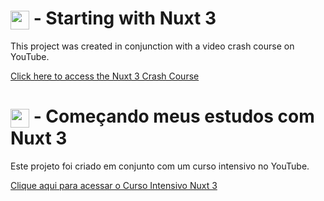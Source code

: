 # <img align="center" width="30" src="https://cdn-icons-png.flaticon.com/512/197/197484.png"> - Starting with Nuxt 3

This project was created in conjunction with a video crash course on YouTube.

[Click here to access the Nuxt 3 Crash Course](https://www.youtube.com/watch?v=GBdO5myZNsQ&list=PL4cUxeGkcC9haQlqdCQyYmL_27TesCGPC&index=2&ab_channel=TheNetNinja")

#

# <img align="center" width="30" src="https://cdn-icons-png.flaticon.com/512/7826/7826359.png"> - Começando meus estudos com Nuxt 3

Este projeto foi criado em conjunto com um curso intensivo no YouTube.

[Clique aqui para acessar o Curso Intensivo Nuxt 3](https://www.youtube.com/watch?v=GBdO5myZNsQ&list=PL4cUxeGkcC9haQlqdCQyYmL_27TesCGPC&index=2&ab_channel=TheNetNinja")
